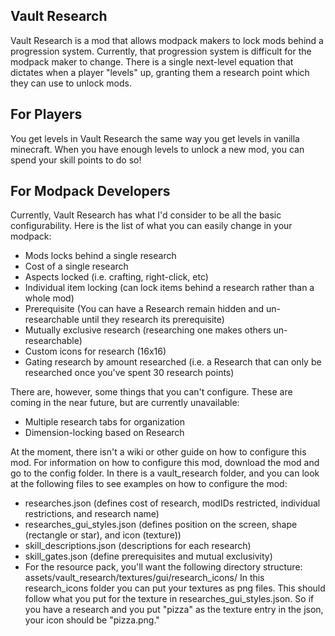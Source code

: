## Vault Research

Vault Research is a mod that allows modpack makers to lock mods behind a progression system. Currently, that progression system is difficult for the modpack maker to change. There is a single next-level equation that dictates when a player "levels" up, granting them a research point which they can use to unlock mods.

## For Players

You get levels in Vault Research the same way you get levels in vanilla minecraft. When you have enough levels to unlock a new mod, you can spend your skill points to do so!

## For Modpack Developers

Currently, Vault Research has what I'd consider to be all the basic configurability. Here is the list of what you can easily change in your modpack:

* Mods locks behind a single research
* Cost of a single research
* Aspects locked (i.e. crafting, right-click, etc)
* Individual item locking (can lock items behind a research rather than a whole mod)
* Prerequisite (You can have a Research remain hidden and un-researchable until they research its prerequisite)
* Mutually exclusive research (researching one makes others un-researchable)
* Custom icons for research (16x16)
* Gating research by amount researched (i.e. a Research that can only be researched once you've spent 30 research points)

There are, however, some things that you can't configure. These are coming in the near future, but are currently unavailable:
* Multiple research tabs for organization
* Dimension-locking based on Research

At the moment, there isn't a wiki or other guide on how to configure this mod. For information on how to configure this mod, download the mod and go to the config folder. In there is a vault_research folder, and you can look at the following files to see examples on how to configure the mod:
* researches.json (defines cost of research, modIDs restricted, individual restrictions, and research name)
* researches_gui_styles.json (defines position on the screen, shape (rectangle or star), and icon (texture))
* skill_descriptions.json (descriptions for each research)
* skill_gates.json (define prerequisites and mutual exclusivity)
* For the resource pack, you'll want the following directory structure: assets/vault_research/textures/gui/research_icons/ In this research_icons folder you can put your textures as png files. This should follow what you put for the texture in researches_gui_styles.json. So if you have a research and you put "pizza" as the texture entry in the json, your icon should be "pizza.png."
